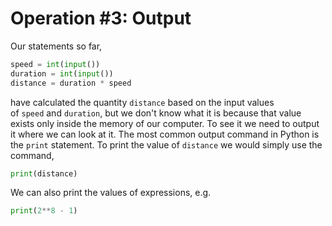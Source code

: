 # Operation #3: Output

Our statements so far,

```python
speed = int(input())
duration = int(input())
distance = duration * speed
```

have calculated the quantity `distance` based on the input values
of `speed` and `duration`, but we don't know what it is because that
value exists only inside the memory of our computer. To see it we need
to output it where we can look at it. The most common output command in
Python is the `print` statement. To print the value of `distance` we
would simply use the command,

```python
print(distance)
```

We can also print the values of expressions, e.g.

```python
print(2**8 - 1)
```